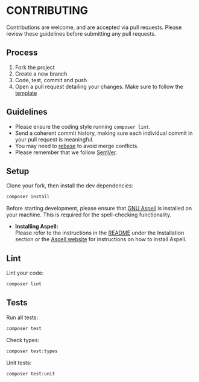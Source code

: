# CONTRIBUTING

Contributions are welcome, and are accepted via pull requests.
Please review these guidelines before submitting any pull requests.

## Process

1. Fork the project
1. Create a new branch
1. Code, test, commit and push
1. Open a pull request detailing your changes. Make sure to follow the [template](.github/PULL_REQUEST_TEMPLATE.md)

## Guidelines

* Please ensure the coding style running `composer lint`.
* Send a coherent commit history, making sure each individual commit in your pull request is meaningful.
* You may need to [rebase](https://git-scm.com/book/en/v2/Git-Branching-Rebasing) to avoid merge conflicts.
* Please remember that we follow [SemVer](http://semver.org/).

## Setup

Clone your fork, then install the dev dependencies:
```bash
composer install
```

Before starting development, please ensure that [GNU Aspell](https://en.wikipedia.org/wiki/GNU_Aspell) is installed on your machine. This is required for the spell-checking functionality.

- **Installing Aspell:**\
Please refer to the instructions in the [README](README.md) under the Installation section or the [Aspell website](http://aspell.net/) for instructions on how to install Aspell.


## Lint

Lint your code:
```bash
composer lint
```
## Tests

Run all tests:
```bash
composer test
```

Check types:
```bash
composer test:types
```

Unit tests:
```bash
composer test:unit
```
